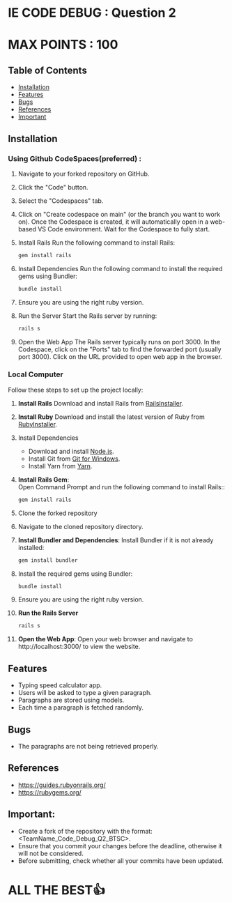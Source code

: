 # IE CODE DEBUG : Question 2
# MAX POINTS : 100

## Table of Contents
- [Installation](#installation)
- [Features](#features)
- [Bugs](#bugs)
- [References](#references)
- [Important](#important)


## Installation

### Using Github CodeSpaces(preferred) :
1. Navigate to your forked repository on GitHub.
2. Click the "Code" button.
3. Select the "Codespaces" tab.
4. Click on "Create codespace on main" (or the branch you want to work on).
   Once the Codespace is created, it will automatically open in a web-based VS Code environment.
   Wait for the Codespace to fully start.
5. Install Rails
   Run the following command to install Rails:
   ```bash
   gem install rails
   
6. Install Dependencies
   Run the following command to install the required gems using Bundler:
   ```bash
   bundle install
   
7. Ensure you are using the right ruby version.
   
8. Run the Server
   Start the Rails server by running:
   ```bash
   rails s
   
9. Open the Web App
   The Rails server typically runs on port 3000.
   In the Codespace, click on the "Ports" tab to find the forwarded port (usually port 3000).
   Click on the URL provided to open web app in the browser.

### Local Computer
Follow these steps to set up the project locally:

1. **Install Rails**
   Download and install Rails from [RailsInstaller](https://railsinstaller.org/).

2. **Install Ruby**
   Download and install the latest version of Ruby from [RubyInstaller](https://rubyinstaller.org/downloads/).

3. Install Dependencies
   - Download and install [Node.js](https://nodejs.org/).
   - Install Git from [Git for Windows](https://git-scm.com/download/win).
   - Install Yarn from [Yarn](https://yarnpkg.com/getting-started/install).
     
4. **Install Rails Gem**:  
   Open Command Prompt and run the following command to install Rails::
      ```bash
      gem install rails
   
5. Clone the forked repository

6. Navigate to the cloned repository directory.

7. **Install Bundler and Dependencies**:
   Install Bundler if it is not already installed:
      ```bash
      gem install bundler
   
8. Install the required gems using Bundler:
      ```bash
      bundle install
   
9. Ensure you are using the right ruby version.
10. **Run the Rails Server**
      
      ```bash
      rails s
11. **Open the Web App**: 
    Open your web browser and navigate to http://localhost:3000/ to view the website.

## Features
* Typing speed calculator app.
* Users will be asked to type a given paragraph.
* Paragraphs are stored using models.
* Each time a paragraph is fetched randomly.

## Bugs
* The paragraphs are not being retrieved properly.

## References 
* https://guides.rubyonrails.org/
* https://rubygems.org/

## Important: 
* Create a fork of the repository with the format: <TeamName_Code_Debug_Q2_BTSC>.
* Ensure that you commit your changes before the deadline, otherwise it will not be considered.
* Before submitting, check whether all your commits have been updated.

# ALL THE BEST👍












